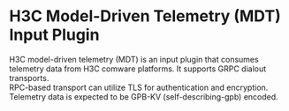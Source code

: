 # H3C Model-Driven Telemetry (MDT) Input Plugin
H3C model-driven telemetry (MDT) is an input plugin that consumes telemetry
data from H3C comware platforms. It supports GRPC dialout transports.  
RPC-based transport can utilize TLS for authentication and encryption.  
Telemetry data is expected to be GPB-KV (self-describing-gpb) encoded.

